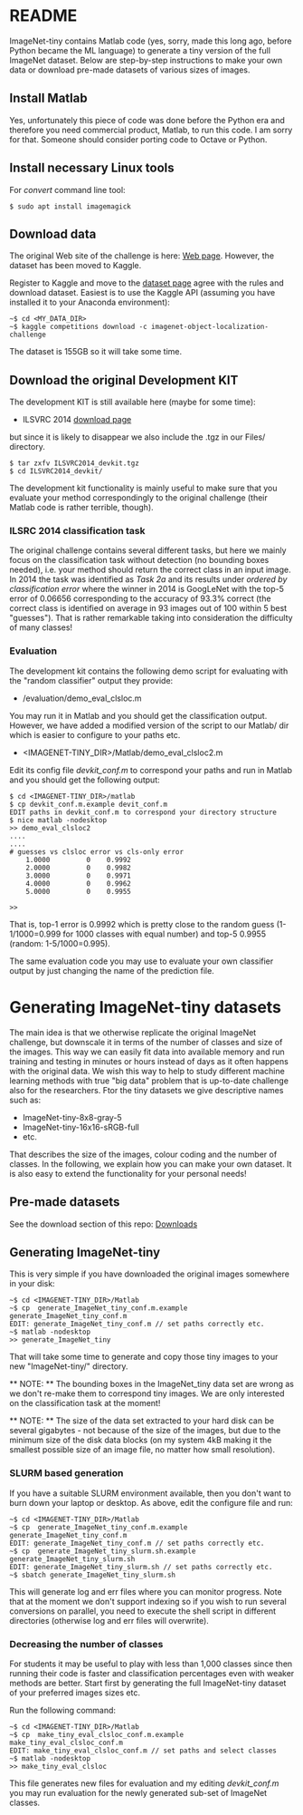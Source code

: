 # README #

ImageNet-tiny contains Matlab code (yes, sorry, made this long ago, before Python became the ML language) to generate a tiny version of the full ImageNet dataset. Below are step-by-step instructions to make your own data or download pre-made datasets of various sizes of images.

## Install Matlab

Yes, unfortunately this piece of code was done before the Python era and therefore you need commercial product, Matlab, to run this code. I am sorry for that. Someone should consider porting code to Octave or Python.

## Install necessary Linux tools

For *convert* command line tool:
```
$ sudo apt install imagemagick
```

## Download data

The original Web site of the challenge is here: [Web page](http://www.image-net.org/challenges/LSVRC/). However, the dataset has been moved to Kaggle.

Register to Kaggle and move to the [dataset page](https://www.kaggle.com/c/imagenet-object-localization-challenge/) agree with the rules and download dataset. Easiest is to use the Kaggle API (assuming you have installed it to your Anaconda environment):

```
~$ cd <MY_DATA_DIR>
~$ kaggle competitions download -c imagenet-object-localization-challenge
```

The dataset is 155GB so it will take some time.

## Download the original Development KIT

The development KIT is still available here (maybe for some time):

 * ILSVRC 2014 [download page](https://image-net.org/challenges/LSVRC/2014/2014-downloads.php)

but since it is likely to disappear we also include the .tgz in our Files/ directory.

```
$ tar zxfv ILSVRC2014_devkit.tgz
$ cd ILSVRC2014_devkit/
```

The development kit functionality is mainly useful to make sure that you evaluate your method correspondingly to the original challenge (their Matlab code is rather terrible, though).

### ILSRC 2014 classification task

The original challenge contains several different tasks, but here we mainly focus on the classification task without detection (no bounding boxes needed), i.e. your method should return the correct class in an input image. In 2014 the task was identified as *Task 2a* and its results under *ordered by classification error* where the winner in 2014 is GoogLeNet with the top-5 error of 0.06656 corresponding to the accuracy of 93.3% correct (the correct class is identified on average in 93 images out of 100 within 5 best "guesses"). That is rather remarkable taking into consideration the difficulty of many classes!

### Evaluation 

The development kit contains the following demo script for evaluating with the "random classifier" output they provide:

* <DEVKITDIR>/evaluation/demo_eval_clsloc.m

You may run it in Matlab and you should get the classification output. However, we have added a modified version of the script to our Matlab/ dir which is easier to configure to your paths etc.

* <IMAGENET-TINY_DIR>/Matlab/demo_eval_clsloc2.m

Edit its config file *devkit_conf.m* to correspond your paths and run in Matlab and you should get the following output:
```
$ cd <IMAGENET-TINY_DIR>/matlab
$ cp devkit_conf.m.example devit_conf.m
EDIT paths in devkit_conf.m to correspond your directory structure
$ nice matlab -nodesktop
>> demo_eval_clsloc2
....
....
# guesses vs clsloc error vs cls-only error
    1.0000         0    0.9992
    2.0000         0    0.9982
    3.0000         0    0.9971
    4.0000         0    0.9962
    5.0000         0    0.9955

>>            
```
That is, top-1 error is 0.9992 which is pretty close to the random guess (1-1/1000=0.999 for 1000 classes with equal number) and top-5 0.9955 (random: 1-5/1000=0.995).

The same evaluation code you may use to evaluate your own classifier output by just changing the name of the prediction file.


# Generating ImageNet-tiny datasets

The main idea is that we otherwise replicate the original ImageNet challenge, but downscale it in terms of the number of classes and size of the images. This way we can easily fit data into available memory and run training and testing in minutes or hours instead of days as it often happens with the original data. We wish this way to help to study different machine learning methods with true "big data" problem that is up-to-date challenge also for the researchers. Ftor the tiny datasets we give descriptive names such as:

* ImageNet-tiny-8x8-gray-5
* ImageNet-tiny-16x16-sRGB-full
* etc.

That describes the size of the images, colour coding and the number of classes. In the following, we explain how you can make your own dataset. It is also easy to extend the functionality for your personal needs!

## Pre-made datasets

See the download section of this repo: [Downloads](https://bitbucket.org/kamarain/imagenet-tiny/downloads)

## Generating ImageNet-tiny

This is very simple if you have downloaded the original images somewhere in your disk:
```
~$ cd <IMAGENET-TINY_DIR>/Matlab
~$ cp  generate_ImageNet_tiny_conf.m.example generate_ImageNet_tiny_conf.m
EDIT: generate_ImageNet_tiny_conf.m // set paths correctly etc.
~$ matlab -nodesktop
>> generate_ImageNet_tiny
```
That will take some time to generate and copy those tiny images to your new "ImageNet-tiny/" directory.

** NOTE: ** The bounding boxes in the ImageNet_tiny data set are wrong as we don't re-make them to correspond tiny images. We are only interested on the classification task at the moment!

** NOTE: ** The size of the data set extracted to your hard disk can be several gigabytes - not because of the size of the images, but due to the minimum size of the disk data blocks (on my system 4kB making it the smallest possible size of an image file, no matter how small resolution).

### SLURM based generation
If you have a suitable SLURM environment available, then you don't want to burn down your laptop or desktop. As above, edit the configure file and run:

```
~$ cd <IMAGENET-TINY_DIR>/Matlab
~$ cp  generate_ImageNet_tiny_conf.m.example generate_ImageNet_tiny_conf.m
EDIT: generate_ImageNet_tiny_conf.m // set paths correctly etc.
~$ cp  generate_ImageNet_tiny_slurm.sh.example generate_ImageNet_tiny_slurm.sh
EDIT: generate_ImageNet_tiny_slurm.sh // set paths correctly etc.
~$ sbatch generate_ImageNet_tiny_slurm.sh
```
This will generate log and err files where you can monitor progress. Note that at the moment we don't support indexing so if you wish to run several conversions on parallel, you need to execute the shell
script in different directories (otherwise log and err files will overwrite).


### Decreasing the number of classes
For students it may be useful to play with less than 1,000 classes since then running their code is faster and classification percentages even with weaker methods are better. Start first by generating the full ImageNet-tiny dataset of your preferred images sizes etc. 

Run the following command:
```
~$ cd <IMAGENET-TINY_DIR>/Matlab
~$ cp  make_tiny_eval_clsloc_conf.m.example make_tiny_eval_clsloc_conf.m
EDIT: make_tiny_eval_clsloc_conf.m // set paths and select classes
~$ matlab -nodesktop
>> make_tiny_eval_clsloc
```
This file generates new files for evaluation and my editing *devkit_conf.m* you may run evaluation for the newly generated sub-set of ImageNet classes.
